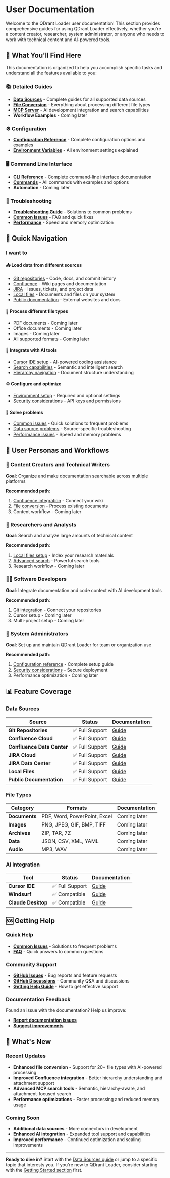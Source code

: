 # User Documentation

Welcome to the QDrant Loader user documentation! This section provides comprehensive guides for using QDrant Loader effectively, whether you're a content creator, researcher, system administrator, or anyone who needs to work with technical content and AI-powered tools.

## 🎯 What You'll Find Here

This documentation is organized to help you accomplish specific tasks and understand all the features available to you:

### 📚 Detailed Guides

- **[Data Sources](./detailed-guides/data-sources/)** - Complete guides for all supported data sources
- **[File Conversion](./detailed-guides/file-conversion/)** - Everything about processing different file types
- **[MCP Server](./detailed-guides/mcp-server/)** - AI development integration and search capabilities
- **Workflow Examples** - Coming later

### ⚙️ Configuration

- **[Configuration Reference](./configuration/)** - Complete configuration options and examples
- **[Environment Variables](./configuration/environment-variables.md)** - All environment settings explained

### 🖥️ Command Line Interface

- **[CLI Reference](./cli-reference/)** - Complete command-line interface documentation
- **[Commands](./cli-reference/commands.md)** - All commands with examples and options
- **Automation** - Coming later

### 🔧 Troubleshooting

- **[Troubleshooting Guide](./troubleshooting/)** - Solutions to common problems
- **[Common Issues](./troubleshooting/common-issues.md)** - FAQ and quick fixes
- **[Performance](./troubleshooting/performance-optimization.md)** - Speed and memory optimization

## 🚀 Quick Navigation

### I want to

#### 📥 **Load data from different sources**

- [Git repositories](./detailed-guides/data-sources/git-repositories.md) - Code, docs, and commit history
- [Confluence](./detailed-guides/data-sources/confluence.md) - Wiki pages and documentation
- [JIRA](./detailed-guides/data-sources/jira.md) - Issues, tickets, and project data
- [Local files](./detailed-guides/data-sources/local-files.md) - Documents and files on your system
- [Public documentation](./detailed-guides/data-sources/public-docs.md) - External websites and docs

#### 📄 **Process different file types**

- PDF documents - Coming later
- Office documents - Coming later
- Images - Coming later
- All supported formats - Coming later

#### 🤖 **Integrate with AI tools**

- [Cursor IDE setup](./detailed-guides/mcp-server/cursor-integration.md) - AI-powered coding assistance
- [Search capabilities](./detailed-guides/mcp-server/search-capabilities.md) - Semantic and intelligent search
- [Hierarchy navigation](./detailed-guides/mcp-server/hierarchy-search.md) - Document structure understanding

#### ⚙️ **Configure and optimize**

- [Environment setup](./configuration/environment-variables.md) - Required and optional settings
- [Security considerations](./configuration/security-considerations.md) - API keys and permissions

#### 🔧 **Solve problems**

- [Common issues](./troubleshooting/common-issues.md) - Quick solutions to frequent problems
- [Data source problems](./troubleshooting/data-source-issues.md) - Source-specific troubleshooting
- [Performance issues](./troubleshooting/performance-optimization.md) - Speed and memory problems

## 🎯 User Personas and Workflows

### 📝 Content Creators and Technical Writers

**Goal**: Organize and make documentation searchable across multiple platforms

**Recommended path**:

1. [Confluence integration](./detailed-guides/data-sources/confluence.md) - Connect your wiki
2. [File conversion](./detailed-guides/file-conversion/) - Process existing documents
3. Content workflow - Coming later

### 🔬 Researchers and Analysts

**Goal**: Search and analyze large amounts of technical content

**Recommended path**:

1. [Local files setup](./detailed-guides/data-sources/local-files.md) - Index your research materials
2. [Advanced search](./detailed-guides/mcp-server/search-capabilities.md) - Powerful search tools
3. Research workflow - Coming later

### 👨‍💻 Software Developers

**Goal**: Integrate documentation and code context with AI development tools

**Recommended path**:

1. [Git integration](./detailed-guides/data-sources/git-repositories.md) - Connect your repositories
2. Cursor setup - Coming later
3. Multi-project setup - Coming later

### 🏢 System Administrators

**Goal**: Set up and maintain QDrant Loader for team or organization use

**Recommended path**:

1. [Configuration reference](./configuration/) - Complete setup guide
2. [Security considerations](./configuration/security-considerations.md) - Secure deployment
3. Performance optimization - Coming later

## 📊 Feature Coverage

### Data Sources

| Source | Status | Documentation |
|--------|--------|---------------|
| **Git Repositories** | ✅ Full Support | [Guide](./detailed-guides/data-sources/git-repositories.md) |
| **Confluence Cloud** | ✅ Full Support | [Guide](./detailed-guides/data-sources/confluence.md) |
| **Confluence Data Center** | ✅ Full Support | [Guide](./detailed-guides/data-sources/confluence.md) |
| **JIRA Cloud** | ✅ Full Support | [Guide](./detailed-guides/data-sources/jira.md) |
| **JIRA Data Center** | ✅ Full Support | [Guide](./detailed-guides/data-sources/jira.md) |
| **Local Files** | ✅ Full Support | [Guide](./detailed-guides/data-sources/local-files.md) |
| **Public Documentation** | ✅ Full Support | [Guide](./detailed-guides/data-sources/public-docs.md) |

### File Types

| Category | Formats | Documentation |
|----------|---------|---------------|
| **Documents** | PDF, Word, PowerPoint, Excel | Coming later |
| **Images** | PNG, JPEG, GIF, BMP, TIFF | Coming later |
| **Archives** | ZIP, TAR, 7Z | Coming later |
| **Data** | JSON, CSV, XML, YAML | Coming later |
| **Audio** | MP3, WAV | Coming later |

### AI Integration

| Tool | Status | Documentation |
|------|--------|---------------|
| **Cursor IDE** | ✅ Full Support | [Guide](./detailed-guides/mcp-server/cursor-integration.md) |
| **Windsurf** | ✅ Compatible | [Guide](./detailed-guides/mcp-server/setup-and-integration.md) |
| **Claude Desktop** | ✅ Compatible | [Guide](./detailed-guides/mcp-server/setup-and-integration.md) |

## 🆘 Getting Help

### Quick Help

- **[Common Issues](./troubleshooting/common-issues.md)** - Solutions to frequent problems
- **[FAQ](./troubleshooting/common-issues.md#frequently-asked-questions)** - Quick answers to common questions

### Community Support

- **[GitHub Issues](https://github.com/martin-papy/qdrant-loader/issues)** - Bug reports and feature requests
- **[GitHub Discussions](https://github.com/martin-papy/qdrant-loader/discussions)** - Community Q&A and discussions
- **[Getting Help Guide](./troubleshooting/getting-help.md)** - How to get effective support

### Documentation Feedback

Found an issue with the documentation? Help us improve:

- **[Report documentation issues](https://github.com/martin-papy/qdrant-loader/issues/new?labels=documentation)**
- **[Suggest improvements](https://github.com/martin-papy/qdrant-loader/discussions/new?category=ideas)**

## 🔄 What's New

### Recent Updates

- **Enhanced file conversion** - Support for 20+ file types with AI-powered processing
- **Improved Confluence integration** - Better hierarchy understanding and attachment support
- **Advanced MCP search tools** - Semantic, hierarchy-aware, and attachment-focused search
- **Performance optimizations** - Faster processing and reduced memory usage

### Coming Soon

- **Additional data sources** - More connectors in development
- **Enhanced AI integration** - Expanded tool support and capabilities
- **Improved performance** - Continued optimization and scaling improvements

---

**Ready to dive in?** Start with the [Data Sources guide](./detailed-guides/data-sources/) or jump to a specific topic that interests you. If you're new to QDrant Loader, consider starting with the [Getting Started section](../getting-started/) first.
